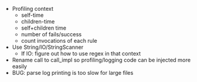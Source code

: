 
- Profiling context
    - self-time
    - children-time
    - self+children time
    - number of fails/success
    - count invocations of each rule
- Use String/IO/StringScanner
    - If IO: figure out how to use regex in that context
- Rename call to call_impl so profiling/logging code can be injected more easily
- BUG: parse log printing is too slow for large files
